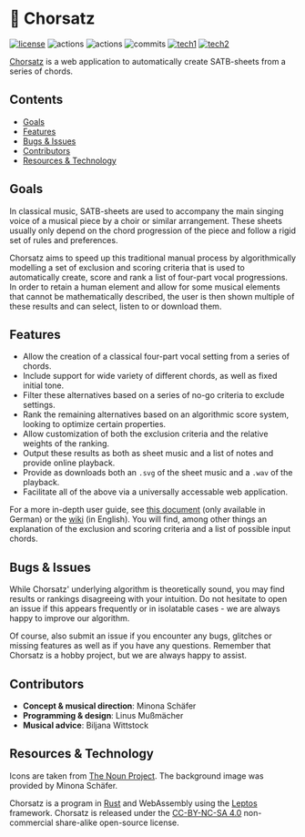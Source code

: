 # 🎼 Chorsatz

[![license](https://img.shields.io/badge/license-CC--BY--NC--SA--4.0-blue?style=flat-square)](LICENSE)
![actions](https://img.shields.io/github/actions/workflow/status/Dualraum/Chorsatz/continuous-testing.yml?label=tests&style=flat-square)
![actions](https://img.shields.io/github/actions/workflow/status/Dualraum/Chorsatz/continuous-deployment.yml?label=deploy&style=flat-square)
![commits](https://img.shields.io/github/commit-activity/m/Dualraum/Chorsatz?style=flat-square)
[![tech1](https://img.shields.io/badge/-Rust-f74c00?logo=rust&style=flat-square)](https://www.rust-lang.org/)
[![tech2](https://img.shields.io/badge/-Leptos-9d283a?logo=leptos&style=flat-square)](httsp://leptos.dev)

[Chorsatz](https://dualraum.github.io/Chorsatz) is a web application to automatically create SATB-sheets from a series of chords.

## Contents

 - [Goals](#goals)
 - [Features](#features)
 - [Bugs & Issues](#bugs-issues)
 - [Contributors](#contributors)
 - [Resources & Technology](#resources-technology)

## Goals

In classical music, SATB-sheets are used to accompany the main singing voice of a musical piece by a choir or similar arrangement.
These sheets usually only depend on the chord progression of the piece and follow a rigid set of rules and preferences.

Chorsatz aims to speed up this traditional manual process by algorithmically modelling a set of exclusion and scoring criteria that is used to automatically create, score and rank a list of four-part vocal progressions.
In order to retain a human element and allow for some musical elements that cannot be mathematically described, the user is then shown multiple of these results and can select, listen to or download them.

## Features

 - Allow the creation of a classical four-part vocal setting from a series of chords.
 - Include support for wide variety of different chords, as well as fixed initial tone.
 - Filter these alternatives based on a series of no-go criteria to exclude settings.
 - Rank the remaining alternatives based on an algorithmic score system, looking to optimize certain properties.
 - Allow customization of both the exclusion criteria and the relative weights of the ranking.
 - Output these results as both as sheet music and a list of notes and provide online playback.
 - Provide as downloads both an `.svg` of the sheet music and a `.wav` of the playback.
 - Facilitate all of the above via a universally accessable web application.

For a more in-depth user guide, see [this document](/howto/Chorsatz.pdf) (only available in German) or the [wiki](https://github.com/Dualraum/Chorsatz/wiki) (in English).
You will find, among other things an explanation of the exclusion and scoring criteria and a list of possible input chords.

## Bugs & Issues

While Chorsatz' underlying algorithm is theoretically sound, you may find results or rankings disagreeing with your intuition.
Do not hesitate to open an issue if this appears frequently or in isolatable cases - we are always happy to improve our algorithm.

Of course, also submit an issue if you encounter any bugs, glitches or missing features as well as if you have any questions.
Remember that Chorsatz is a hobby project, but we are always happy to assist.

## Contributors

 - **Concept & musical direction**: Minona Schäfer
 - **Programming & design**: Linus Mußmächer
 - **Musical advice**: Biljana Wittstock

## Resources & Technology

Icons are taken from [The Noun Project](https://thenounproject.com).
The background image was provided by Minona Schäfer.

Chorsatz is a program in [Rust](https://www.rust-lang.org/) and WebAssembly using the [Leptos](https://leptos.dev/) framework.
Chorsatz is released under the [CC-BY-NC-SA 4.0](LICENSE) non-commercial share-alike open-source license.
